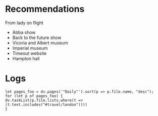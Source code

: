 # Recommendations
From lady on flight
- Abba show
- Back to the future show
- Vicoria and Albert museum
- Imperial museum
- Timeout website
- Hampton hall
# Logs
```dataviewjs 
let pages_foo = dv.pages('"Daily"').sort(p => p.file.name, "desc");
for (let p of pages_foo) {
dv.taskList(p.file.lists.where(t => (t.text.includes("#travel/london"))))
}
```
